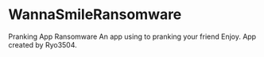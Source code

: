 # WannaSmileRansomware
Pranking App Ransomware
An app using to pranking your friend
Enjoy.
App created by Ryo3504.
